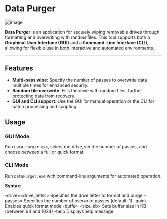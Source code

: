 # Data Purger

![image](https://github.com/user-attachments/assets/842acb89-8d67-4ea2-af80-9bebee3272eb)


**Data Purger** is an application for securely wiping removable drives through formatting and overwriting with random files. This tool supports both a **Graphical User Interface (GUI)** and a **Command-Line Interface (CLI)**, allowing for flexible use in both interactive and automated environments.

---

## Features

- **Multi-pass wipe**: Specify the number of passes to overwrite data multiple times for enhanced security.
- **Random file overwrite**: Fills the drive with random files, further protecting data from recovery.
- **GUI and CLI support**: Use the GUI for manual operation or the CLI for batch processing and scripting.

## Usage

### GUI Mode

Run `Data_Purger.exe`, select the drive, set the number of passes, and choose between a full or quick format.

### CLI Mode

Run `DataPurger.exe` with command-line arguments for automated operation.

**Syntax**:

-drive=<drive_letter>   Specifies the drive letter to format and purge
-passes=<number>        Specifies the number of overwrite passes (default: 1)
-quick                  Enables quick format mode
-buffer=<size_kb>       Sets buffer size in KB (between 64 and 1024)
-help                   Displays help message


